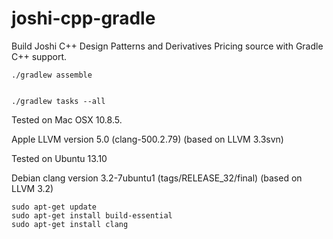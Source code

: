 joshi-cpp-gradle
================

Build Joshi C++ Design Patterns and Derivatives Pricing source with Gradle C++ support.

    ./gradlew assemble


    ./gradlew tasks --all


Tested on Mac OSX 10.8.5.

Apple LLVM version 5.0 (clang-500.2.79) (based on LLVM 3.3svn)

Tested on Ubuntu 13.10 

Debian clang version 3.2-7ubuntu1 (tags/RELEASE_32/final) (based on LLVM 3.2)

    sudo apt-get update
    sudo apt-get install build-essential
    sudo apt-get install clang
